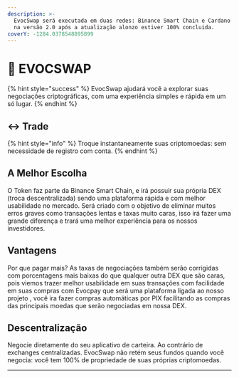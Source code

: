 ```yaml
---
description: >-
  EvocSwap será executada em duas redes: Binance Smart Chain e Cardano NetWork ,
  na versão 2.0 após a atualização alonzo estiver 100% concluida.
coverY: -1284.0378548895899
---
```


# 🔄 EVOCSWAP

{% hint style="success" %}
EvocSwap ajudará você a explorar suas negociações criptográficas, com uma experiência simples e rápida em um só lugar.
{% endhint %}

## ↔️ Trade

{% hint style="info" %}
Troque instantaneamente suas criptomoedas: sem necessidade de registro com conta.
{% endhint %}

## A Melhor Escolha&#x20;

O Token faz parte da Binance Smart Chain, e irá possuir sua própria DEX (troca descentralizada) sendo uma plataforma rápida e com melhor usabilidade no mercado. Será criado com o objetivo de eliminar muitos erros graves como transações lentas e taxas muito caras, isso irá  fazer uma grande diferença e trará uma melhor experiência para os nossos investidores.

## Vantagens

Por que pagar mais? As taxas de negociações também serão corrigidas com porcentagens mais baixas do que qualquer outra DEX que são caras, pois viemos trazer melhor usabilidade em suas transações com facilidade em suas compras com Evocpay que será uma plataforma ligada ao nosso projeto , você ira fazer compras automáticas por PIX facilitando as compras das principais moedas que serão negociadas em nossa DEX.

## Descentralização&#x20;

Negocie diretamente do seu aplicativo de carteira. Ao contrário de exchanges centralizadas. EvocSwap não retém seus fundos quando você negocia: você tem 100% de propriedade de suas próprias criptomoedas.

****
